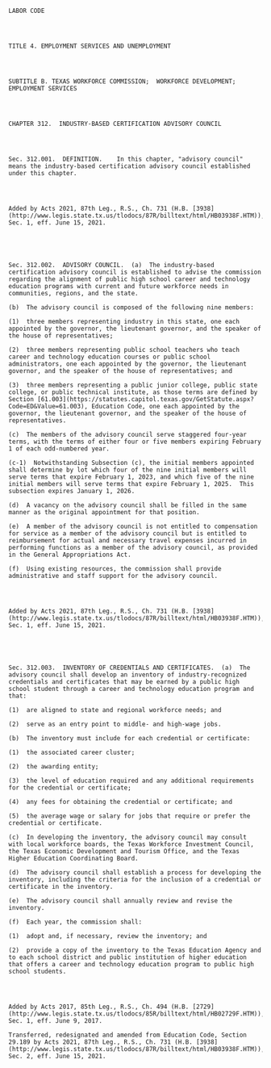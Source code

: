 ﻿
    
    
    	
    					
    
    
    LABOR CODE
    
      
    
    
    TITLE 4. EMPLOYMENT SERVICES AND UNEMPLOYMENT
    
      
    
    
    SUBTITLE B. TEXAS WORKFORCE COMMISSION;  WORKFORCE DEVELOPMENT;  EMPLOYMENT SERVICES
    
      
    
    
    CHAPTER 312.  INDUSTRY-BASED CERTIFICATION ADVISORY COUNCIL
    
      
    
    
    Sec. 312.001.  DEFINITION.    In this chapter, "advisory council" means the industry-based certification advisory council established under this chapter.
    
    
    
    
    Added by Acts 2021, 87th Leg., R.S., Ch. 731 (H.B. [3938](http://www.legis.state.tx.us/tlodocs/87R/billtext/html/HB03938F.HTM)), Sec. 1, eff. June 15, 2021.
    
    
    
    
    
    Sec. 312.002.  ADVISORY COUNCIL.  (a)  The industry-based certification advisory council is established to advise the commission regarding the alignment of public high school career and technology education programs with current and future workforce needs in communities, regions, and the state.
    
    (b)  The advisory council is composed of the following nine members:
    
    (1)  three members representing industry in this state, one each appointed by the governor, the lieutenant governor, and the speaker of the house of representatives;
    
    (2)  three members representing public school teachers who teach career and technology education courses or public school administrators, one each appointed by the governor, the lieutenant governor, and the speaker of the house of representatives; and
    
    (3)  three members representing a public junior college, public state college, or public technical institute, as those terms are defined by Section [61.003](https://statutes.capitol.texas.gov/GetStatute.aspx?Code=ED&Value=61.003), Education Code, one each appointed by the governor, the lieutenant governor, and the speaker of the house of representatives.
    
    (c)  The members of the advisory council serve staggered four-year terms, with the terms of either four or five members expiring February 1 of each odd-numbered year.
    
    (c-1)  Notwithstanding Subsection (c), the initial members appointed shall determine by lot which four of the nine initial members will serve terms that expire February 1, 2023, and which five of the nine initial members will serve terms that expire February 1, 2025.  This subsection expires January 1, 2026.
    
    (d)  A vacancy on the advisory council shall be filled in the same manner as the original appointment for that position.
    
    (e)  A member of the advisory council is not entitled to compensation for service as a member of the advisory council but is entitled to reimbursement for actual and necessary travel expenses incurred in performing functions as a member of the advisory council, as provided in the General Appropriations Act.
    
    (f)  Using existing resources, the commission shall provide administrative and staff support for the advisory council.
    
    
    
    
    Added by Acts 2021, 87th Leg., R.S., Ch. 731 (H.B. [3938](http://www.legis.state.tx.us/tlodocs/87R/billtext/html/HB03938F.HTM)), Sec. 1, eff. June 15, 2021.
    
    
    
    
    
    Sec. 312.003.  INVENTORY OF CREDENTIALS AND CERTIFICATES.  (a)  The advisory council shall develop an inventory of industry-recognized credentials and certificates that may be earned by a public high school student through a career and technology education program and that:
    
    (1)  are aligned to state and regional workforce needs; and
    
    (2)  serve as an entry point to middle- and high-wage jobs.
    
    (b)  The inventory must include for each credential or certificate:
    
    (1)  the associated career cluster;
    
    (2)  the awarding entity;
    
    (3)  the level of education required and any additional requirements for the credential or certificate;
    
    (4)  any fees for obtaining the credential or certificate; and
    
    (5)  the average wage or salary for jobs that require or prefer the credential or certificate.
    
    (c)  In developing the inventory, the advisory council may consult with local workforce boards, the Texas Workforce Investment Council, the Texas Economic Development and Tourism Office, and the Texas Higher Education Coordinating Board.
    
    (d)  The advisory council shall establish a process for developing the inventory, including the criteria for the inclusion of a credential or certificate in the inventory.
    
    (e)  The advisory council shall annually review and revise the inventory.
    
    (f)  Each year, the commission shall:
    
    (1)  adopt and, if necessary, review the inventory; and
    
    (2)  provide a copy of the inventory to the Texas Education Agency and to each school district and public institution of higher education that offers a career and technology education program to public high school students.
    
    
    
    
    Added by Acts 2017, 85th Leg., R.S., Ch. 494 (H.B. [2729](http://www.legis.state.tx.us/tlodocs/85R/billtext/html/HB02729F.HTM)), Sec. 1, eff. June 9, 2017.
    
    Transferred, redesignated and amended from Education Code, Section 29.189 by Acts 2021, 87th Leg., R.S., Ch. 731 (H.B. [3938](http://www.legis.state.tx.us/tlodocs/87R/billtext/html/HB03938F.HTM)), Sec. 2, eff. June 15, 2021.
    
    
    
    
    				
